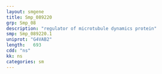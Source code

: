 ```yaml
---
layout: smgene
title: Smp_089220
grp: Smp_08
description: "regulator of microtubule dynamics protein"
smp: Smp_089220.1
uniprot: "G4VAB2"
length:   693
cdd: "ns"
kk: ns
categories: sm
---
```

